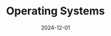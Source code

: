 ---
title: "Operating Systems"
collection: teaching
type: "Undergraduate course"
venue: "TU Darmstadt"
date: 2024-12-01
location: "Darmstadt, Germany"
---